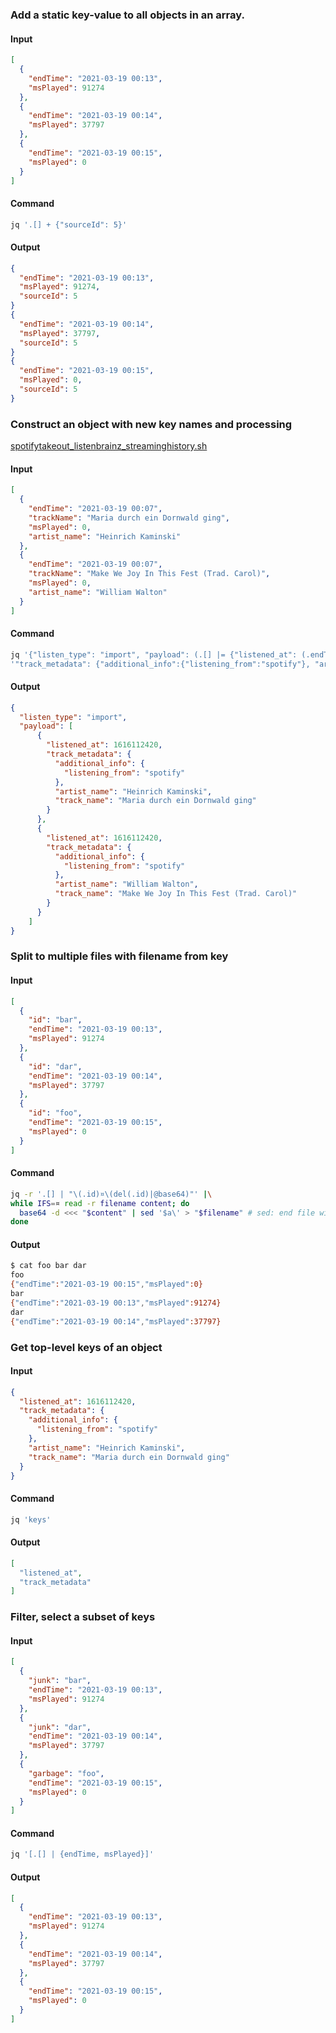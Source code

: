 ### Add a static key-value to all objects in an array.

#### Input
```json
[
  {
    "endTime": "2021-03-19 00:13",
    "msPlayed": 91274
  },
  {
    "endTime": "2021-03-19 00:14",
    "msPlayed": 37797
  },
  {
    "endTime": "2021-03-19 00:15",
    "msPlayed": 0
  }
]
```

#### Command
```sh
jq '.[] + {"sourceId": 5}'
```

#### Output
```json
{
  "endTime": "2021-03-19 00:13",
  "msPlayed": 91274,
  "sourceId": 5
}
{
  "endTime": "2021-03-19 00:14",
  "msPlayed": 37797,
  "sourceId": 5
}
{
  "endTime": "2021-03-19 00:15",
  "msPlayed": 0,
  "sourceId": 5
}
```

### Construct an object with new key names and processing
[spotifytakeout_listenbrainz_streaminghistory.sh](../scripts/music/spotifytakeout_listenbrainz_streaminghistory.sh)

#### Input
```json
[
  {
    "endTime": "2021-03-19 00:07",
    "trackName": "Maria durch ein Dornwald ging",
    "msPlayed": 0,
    "artist_name": "Heinrich Kaminski"
  },
  {
    "endTime": "2021-03-19 00:07",
    "trackName": "Make We Joy In This Fest (Trad. Carol)",
    "msPlayed": 0,
    "artist_name": "William Walton"
  }
]
```

#### Command
```sh
jq '{"listen_type": "import", "payload": (.[] |= {"listened_at": (.endTime | split (" ") | .[0] + "T" + .[1] + ":00Z" | fromdateiso8601),'\
'"track_metadata": {"additional_info":{"listening_from":"spotify"}, "artist_name": .artistName, "track_name": .trackName } })}'
```


#### Output
```json
{
  "listen_type": "import",
  "payload": [
      {
        "listened_at": 1616112420,
        "track_metadata": {
          "additional_info": {
            "listening_from": "spotify"
          },
          "artist_name": "Heinrich Kaminski",
          "track_name": "Maria durch ein Dornwald ging"
        }
      },
      {
        "listened_at": 1616112420,
        "track_metadata": {
          "additional_info": {
            "listening_from": "spotify"
          },
          "artist_name": "William Walton",
          "track_name": "Make We Joy In This Fest (Trad. Carol)"
        }
      }
    ]
}
```

### Split to multiple files with filename from key
#### Input
```json
[
  {
    "id": "bar",
    "endTime": "2021-03-19 00:13",
    "msPlayed": 91274
  },
  {
    "id": "dar",
    "endTime": "2021-03-19 00:14",
    "msPlayed": 37797
  },
  {
    "id": "foo",
    "endTime": "2021-03-19 00:15",
    "msPlayed": 0
  }
]
```
#### Command
```sh
jq -r '.[] | "\(.id)¤\(del(.id)|@base64)"' |\
while IFS=¤ read -r filename content; do
  base64 -d <<< "$content" | sed '$a\' > "$filename" # sed: end file with \n
done
```
#### Output
```sh
$ cat foo bar dar
foo
{"endTime":"2021-03-19 00:15","msPlayed":0}
bar
{"endTime":"2021-03-19 00:13","msPlayed":91274}
dar
{"endTime":"2021-03-19 00:14","msPlayed":37797}
```

### Get top-level keys of an object
#### Input
```json
{
  "listened_at": 1616112420,
  "track_metadata": {
    "additional_info": {
      "listening_from": "spotify"
    },
    "artist_name": "Heinrich Kaminski",
    "track_name": "Maria durch ein Dornwald ging"
  }
}
```
#### Command
```sh
jq 'keys'
```
#### Output
```json
[
  "listened_at",
  "track_metadata"
]
```

### Filter, select a subset of keys
#### Input
```json
[
  {
    "junk": "bar",
    "endTime": "2021-03-19 00:13",
    "msPlayed": 91274
  },
  {
    "junk": "dar",
    "endTime": "2021-03-19 00:14",
    "msPlayed": 37797
  },
  {
    "garbage": "foo",
    "endTime": "2021-03-19 00:15",
    "msPlayed": 0
  }
]
```
#### Command
```sh
jq '[.[] | {endTime, msPlayed}]'
```
#### Output
```json
[
  {
    "endTime": "2021-03-19 00:13",
    "msPlayed": 91274
  },
  {
    "endTime": "2021-03-19 00:14",
    "msPlayed": 37797
  },
  {
    "endTime": "2021-03-19 00:15",
    "msPlayed": 0
  }
]
```
